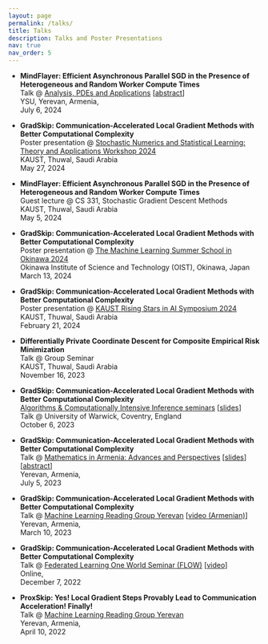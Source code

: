 ```yaml
---
layout: page
permalink: /talks/
title: Talks
description: Talks and Poster Presentations
nav: true
nav_order: 5
---
```


- **MindFlayer: Efficient Asynchronous Parallel SGD in the Presence of Heterogeneous and Random Worker Compute Times** \
  Talk @ [Analysis, PDEs and Applications](https://gmg70.com/) \[[abstract](https://gmg70.com/downloads/ConferenceAbstracts.pdf#page=19)\] \
  YSU, Yerevan, Armenia, \
  July 6, 2024

- **GradSkip: Communication-Accelerated Local Gradient Methods with Better Computational Complexity** \
  Poster presentation @ [Stochastic Numerics and Statistical Learning: Theory and Applications Workshop 2024](https://cemse.kaust.edu.sa/events/event/snsl-workshop-2024) \
  KAUST, Thuwal, Saudi Arabia \
  May 27, 2024

- **MindFlayer: Efficient Asynchronous Parallel SGD in the Presence of Heterogeneous and Random Worker Compute Times** \
  Guest lecture @ CS 331, Stochastic Gradient Descent Methods \
  KAUST, Thuwal, Saudi Arabia \
  May 5, 2024

- **GradSkip: Communication-Accelerated Local Gradient Methods with Better Computational Complexity** \
  Poster presentation @ [The Machine Learning Summer School in Okinawa 2024](https://groups.oist.jp/mlss) \
  Okinawa Institute of Science and Technology (OIST), Okinawa, Japan \
  March 13, 2024

- **GradSkip: Communication-Accelerated Local Gradient Methods with Better Computational Complexity** \
  Poster presentation @ [KAUST Rising Stars in AI Symposium 2024](https://cemse.kaust.edu.sa/ai/aii-symp-2024) \
  KAUST, Thuwal, Saudi Arabia \
  February 21, 2024

- **Differentially Private Coordinate Descent for Composite Empirical Risk Minimization** \
  Talk @ Group Seminar \
  KAUST, Thuwal, Saudi Arabia \
  November 16, 2023

- **GradSkip: Communication-Accelerated Local Gradient Methods with Better Computational Complexity** \
  [Algorithms & Computationally Intensive Inference seminars](https://warwick.ac.uk/fac/sci/statistics/news/algorithms-seminars/#:~:text=06/10-,Artavazd%20Maranjyan,-Link%20opens%20in) \[[slides](https://warwick.ac.uk/fac/sci/statistics/news/algorithms-seminars/slides_2023_10_06_arto_maranjyan_gradskip.pdf)\] \
  Talk @ University of Warwick, Coventry, England \
  October 6, 2023

- **GradSkip: Communication-Accelerated Local Gradient Methods with Better Computational Complexity** \
  Talk @ [Mathematics in Armenia: Advances and Perspectives](http://mathconf.sci.am/index.html) \[[slides](https://artomaranjyan.github.io/files/talk4slide.pdf)\] \[[abstract](http://mathconf.sci.am/MiA2023AbstractsBook.pdf#page=60)\] \
  Yerevan, Armenia, \
  July 5, 2023

- **GradSkip: Communication-Accelerated Local Gradient Methods with Better Computational Complexity** \
  Talk @ [Machine Learning Reading Group Yerevan](https://groups.google.com/g/ml-reading-group-yerevan/c/F_1OGqeFImY/m/BGDIqZAWBQAJ) \[[video (Armenian)](https://www.youtube.com/watch?v=w9iHPgE82oo)\] \
  Yerevan, Armenia, \
  March 10, 2023

- **GradSkip: Communication-Accelerated Local Gradient Methods with Better Computational Complexity** \
  Talk @ [Federated Learning One World Seminar (FLOW)](https://sites.google.com/view/one-world-seminar-series-flow/archive/2022?authuser=0#h.99nho9x1b8ju) \[[video](https://youtu.be/WWhY5tO-FiM)\] \
  Online, \
  December 7, 2022

- **ProxSkip: Yes! Local Gradient Steps Provably Lead to Communication Acceleration! Finally!** \
  Talk @ [Machine Learning Reading Group Yerevan](https://groups.google.com/g/ml-reading-group-yerevan/c/-TZmYEWATuI) \
  Yerevan, Armenia, \
  April 10, 2022

